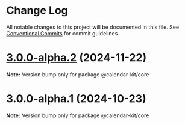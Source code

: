 # Change Log

All notable changes to this project will be documented in this file.
See [Conventional Commits](https://conventionalcommits.org) for commit guidelines.

# [3.0.0-alpha.2](https://github.com/howljs/react-native-calendar-kit/compare/@calendar-kit/core@3.0.0-alpha.1...@calendar-kit/core@3.0.0-alpha.2) (2024-11-22)

**Note:** Version bump only for package @calendar-kit/core

# 3.0.0-alpha.1 (2024-10-23)

**Note:** Version bump only for package @calendar-kit/core
